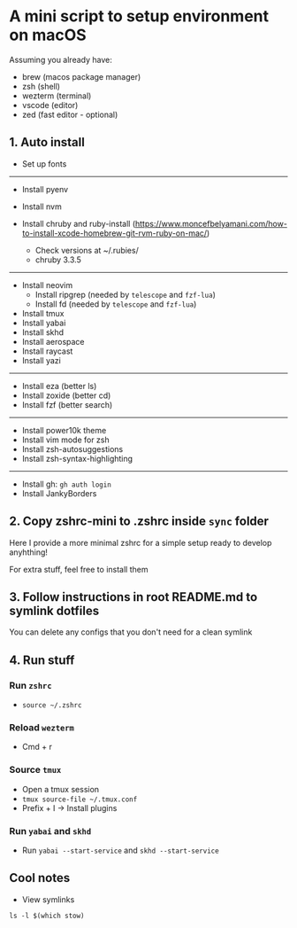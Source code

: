 # A mini script to setup environment on macOS

Assuming you already have:

- brew (macos package manager)
- zsh (shell)
- wezterm (terminal)
- vscode (editor)
- zed (fast editor - optional)

## 1. Auto install

- Set up fonts

---

- Install pyenv
- Install nvm

- Install chruby and ruby-install (https://www.moncefbelyamani.com/how-to-install-xcode-homebrew-git-rvm-ruby-on-mac/)

  - Check versions at ~/.rubies/
  - chruby 3.3.5

---

- Install neovim
  - Install ripgrep (needed by `telescope` and `fzf-lua`)
  - Install fd (needed by `telescope` and `fzf-lua`)
- Install tmux
- Install yabai
- Install skhd
- Install aerospace
- Install raycast
- Install yazi

---

- Install eza (better ls)
- Install zoxide (better cd)
- Install fzf (better search)

---

- Install power10k theme
- Install vim mode for zsh
- Install zsh-autosuggestions
- Install zsh-syntax-highlighting

---

- Install gh: `gh auth login`
- Install JankyBorders

## 2. Copy zshrc-mini to .zshrc inside `sync` folder

Here I provide a more minimal zshrc for a simple setup ready to develop anyhthing!

For extra stuff, feel free to install them

## 3. Follow instructions in root README.md to symlink dotfiles

You can delete any configs that you don't need for a clean symlink

## 4. Run stuff

### Run `zshrc`

- `source ~/.zshrc`

### Reload `wezterm`

- Cmd + r

### Source `tmux`

- Open a tmux session
- `tmux source-file ~/.tmux.conf`
- Prefix + I -> Install plugins

### Run `yabai` and `skhd`

- Run `yabai --start-service` and `skhd --start-service`

## Cool notes

- View symlinks

```
ls -l $(which stow)
```
